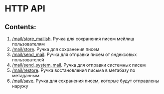 # HTTP API

## Contents:

  1. [/mail/store_mailish](store_mailish.md). Ручка для сохранения писем мейлиш пользователям
  1. [/mail/store](store.md). Ручка для сохранения писем
  1. [/mail/send_mail](send_mail.md). Ручка для отправки писем от яндексовых пользователей
  1. [/mail/send_system_mail](send_system_mail.md). Ручка для отправки системных писем
  1. [/mail/restore](restore.md). Ручка востановления письма в метабазу по метаданным
  1. [/mail/save](save.md). Ручка для сохранения писем, которые будут отправлены наружу
